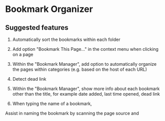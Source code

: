 # Bookmark Organizer

## Suggested features
1. Automatically sort the bookmarks within each folder

2. Add option "Bookmark This Page..." in the context menu when clicking on a
page

3. Within the "Bookmark Manager", add option to automatically organize the
pages within categories (e.g. based on the host of each URL)

4. Detect dead link

5. Within the "Bookmark Manager", show more info about each bookmark
other than the title, for example date added, last time opened, dead link

6. When typing the name of a bookmark, 

Assist in naming the bookmark by scanning the page source and 